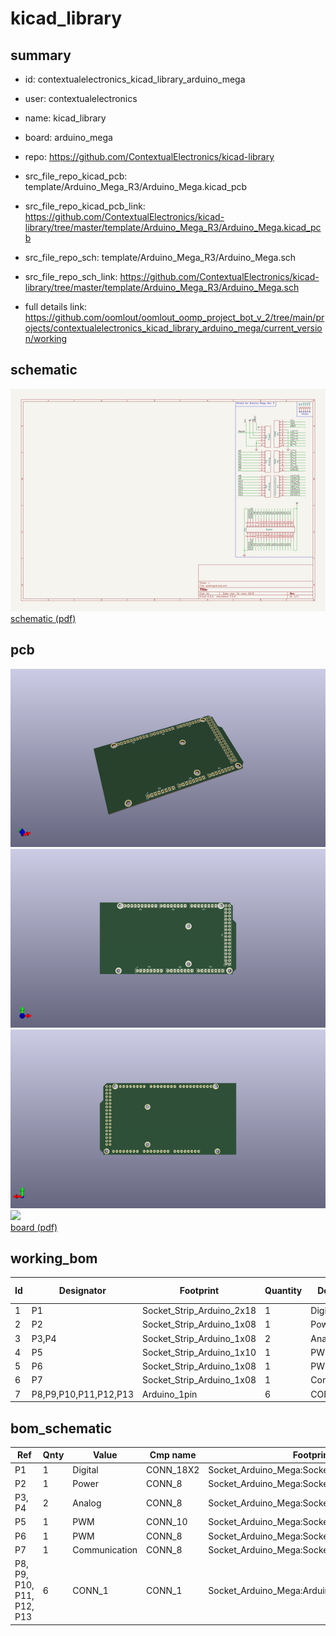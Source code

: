 # kicad_library
 
## summary 
* id: contextualelectronics_kicad_library_arduino_mega
* user: contextualelectronics
* name: kicad_library
* board: arduino_mega
* repo: https://github.com/ContextualElectronics/kicad-library
* src_file_repo_kicad_pcb: template/Arduino_Mega_R3/Arduino_Mega.kicad_pcb
* src_file_repo_kicad_pcb_link: https://github.com/ContextualElectronics/kicad-library/tree/master/template/Arduino_Mega_R3/Arduino_Mega.kicad_pcb


* src_file_repo_sch: template/Arduino_Mega_R3/Arduino_Mega.sch
* src_file_repo_sch_link: https://github.com/ContextualElectronics/kicad-library/tree/master/template/Arduino_Mega_R3/Arduino_Mega.sch
* full details link: https://github.com/oomlout/oomlout_oomp_project_bot_v_2/tree/main/projects/contextualelectronics_kicad_library_arduino_mega/current_version/working  

## schematic  
![](working_schematic_600.png)  
[schematic (pdf)](working_schematic.pdf)  

## pcb  
![](working_3d_600.png) 
![](working_3d_front_600.png)  
![](working_3d_back_600.png)  
![](working_600.png)  
[board (pdf)](working.pdf)  

## working_bom
| Id | Designator | Footprint | Quantity | Designation | Supplier and ref |  | None | 
| --- | --- | --- | --- | --- | --- | --- | --- | 
| 1 | P1 | Socket_Strip_Arduino_2x18 | 1 | Digital |  |  | [''] | 
| 2 | P2 | Socket_Strip_Arduino_1x08 | 1 | Power |  |  | [''] | 
| 3 | P3,P4 | Socket_Strip_Arduino_1x08 | 2 | Analog |  |  | [''] | 
| 4 | P5 | Socket_Strip_Arduino_1x10 | 1 | PWM |  |  | [''] | 
| 5 | P6 | Socket_Strip_Arduino_1x08 | 1 | PWM |  |  | [''] | 
| 6 | P7 | Socket_Strip_Arduino_1x08 | 1 | Communication |  |  | [''] | 
| 7 | P8,P9,P10,P11,P12,P13 | Arduino_1pin | 6 | CONN_1 |  |  | [''] | 


## bom_schematic
| Ref | Qnty | Value | Cmp name | Footprint | Description | Vendor | DNP | 
| --- | --- | --- | --- | --- | --- | --- | --- | 
| P1 | 1 | Digital | CONN_18X2 | Socket_Arduino_Mega:Socket_Strip_Arduino_2x18 |  |  |  | 
| P2 | 1 | Power | CONN_8 | Socket_Arduino_Mega:Socket_Strip_Arduino_1x08 |  |  |  | 
| P3, P4 | 2 | Analog | CONN_8 | Socket_Arduino_Mega:Socket_Strip_Arduino_1x08 |  |  |  | 
| P5 | 1 | PWM | CONN_10 | Socket_Arduino_Mega:Socket_Strip_Arduino_1x10 |  |  |  | 
| P6 | 1 | PWM | CONN_8 | Socket_Arduino_Mega:Socket_Strip_Arduino_1x08 |  |  |  | 
| P7 | 1 | Communication | CONN_8 | Socket_Arduino_Mega:Socket_Strip_Arduino_1x08 |  |  |  | 
| P8, P9, P10, P11, P12, P13 | 6 | CONN_1 | CONN_1 | Socket_Arduino_Mega:Arduino_1pin |  |  |  | 



